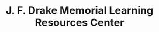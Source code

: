 ---
layout: repo
title: "J. F. Drake Memorial Learning Resources Center"
id: 10932
permalink: repos/10932/
---